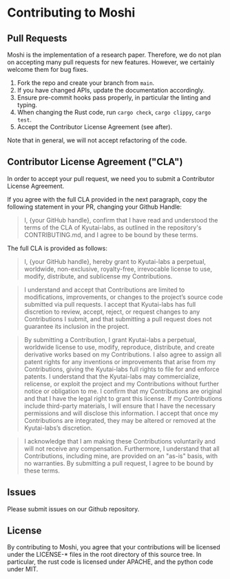 # Contributing to Moshi

## Pull Requests

Moshi is the implementation of a research paper.
Therefore, we do not plan on accepting many pull requests for new features.
However, we certainly welcome them for bug fixes.

1. Fork the repo and create your branch from `main`.
2. If you have changed APIs, update the documentation accordingly.
3. Ensure pre-commit hooks pass properly, in particular the linting and typing.
4. When changing the Rust code, run `cargo check`, `cargo clippy`, `cargo test`.
5. Accept the Contributor License Agreement (see after).

Note that in general, we will not accept refactoring of the code.


## Contributor License Agreement ("CLA")

In order to accept your pull request, we need you to submit a Contributor License Agreement.

If you agree with the full CLA provided in the next paragraph, copy the following statement in your PR, changing your Github Handle:

> I, {your GitHub handle}, confirm that I have read and understood the terms of the CLA of Kyutai-labs, as outlined in the repository's CONTRIBUTING.md, and I agree to be bound by these terms.

The full CLA is provided as follows:

> I, {your GitHub handle}, hereby grant to Kyutai-labs a perpetual, worldwide, non-exclusive, royalty-free,
> irrevocable license to use, modify, distribute, and sublicense my Contributions.

> I understand and accept that Contributions are limited to modifications, improvements, or changes
> to the project’s source code submitted via pull requests. I accept that Kyutai-labs has full discretion to
> review, accept, reject, or request changes to any Contributions I submit, and that submitting
> a pull request does not guarantee its inclusion in the project.

> By submitting a Contribution, I grant Kyutai-labs a perpetual, worldwide license to use, modify,
> reproduce, distribute, and create derivative works based on my Contributions.
> I also agree to assign all patent rights for any inventions or improvements that arise from my Contributions,
> giving the Kyutai-labs full rights to file for and enforce patents.
> I understand that the Kyutai-labs may commercialize, relicense, or exploit the project and my Contributions without further notice or obligation to me.
> I confirm that my Contributions are original and that I have the legal right to grant this license.
> If my Contributions include third-party materials, I will ensure that I have the necessary permissions
> and will disclose this information. I accept that once my Contributions are integrated, they may be altered or removed at the Kyutai-labs’s discretion.

> I acknowledge that I am making these Contributions voluntarily and will not receive any compensation.
> Furthermore, I understand that all Contributions, including mine, are provided on an "as-is" basis, with no warranties.
> By submitting a pull request, I agree to be bound by these terms.

## Issues

Please submit issues on our Github repository.

## License

By contributing to Moshi, you agree that your contributions will be licensed
under the LICENSE-* files in the root directory of this source tree.
In particular, the rust code is licensed under APACHE, and the python code under MIT.
